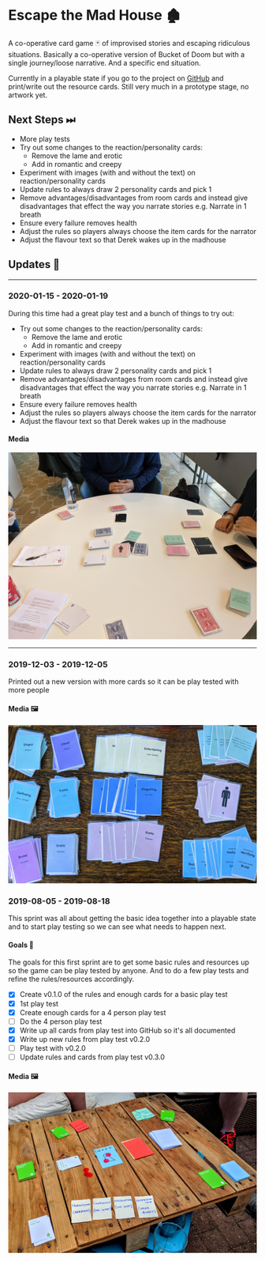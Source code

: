 # Escape the Mad House 🏚

A co-operative card game 🃏 of improvised stories and escaping ridiculous situations. Basically a
co-operative version of Bucket of Doom but with a single journey/loose narrative. And a specific end
situation.

Currently in a playable state if you go to the project on
[GitHub](https://github.com/cajacko/escape-the-mad-house) and print/write out the resource cards.
Still very much in a prototype stage, no artwork yet.

## Next Steps ⏭

- More play tests
- Try out some changes to the reaction/personality cards:
  - Remove the lame and erotic
  - Add in romantic and creepy
- Experiment with images (with and without the text) on reaction/personality cards
- Update rules to always draw 2 personality cards and pick 1
- Remove advantages/disadvantages from room cards and instead give disadvantages that effect the way you narrate stories e.g. Narrate in 1 breath
- Ensure every failure removes health
- Adjust the rules so players always choose the item cards for the narrator
- Adjust the flavour text so that Derek wakes up in the madhouse

## Updates 🔼

---

### 2020-01-15 - 2020-01-19

During this time had a great play test and a bunch of things to try out:

- Try out some changes to the reaction/personality cards:
  - Remove the lame and erotic
  - Add in romantic and creepy
- Experiment with images (with and without the text) on reaction/personality cards
- Update rules to always draw 2 personality cards and pick 1
- Remove advantages/disadvantages from room cards and instead give disadvantages that effect the way you narrate stories e.g. Narrate in 1 breath
- Ensure every failure removes health
- Adjust the rules so players always choose the item cards for the narrator
- Adjust the flavour text so that Derek wakes up in the madhouse

#### Media

![Escape the Mad House v3](../assets/escape-the-madhouse-v5.jpg)

---

### 2019-12-03 - 2019-12-05

Printed out a new version with more cards so it can be play tested with more people

#### Media 🖼

![Escape the Mad House v4](../assets/escape-the-madhouse-v4.jpg)

### 2019-08-05 - 2019-08-18

This sprint was all about getting the basic idea together into a playable state and to start
play testing so we can see what needs to happen next.

#### Goals 🥅

The goals for this first sprint are to get some basic rules and resources up so the game can be play
tested by anyone. And to do a few play tests and refine the rules/resources accordingly.

- [x] Create v0.1.0 of the rules and enough cards for a basic play test
- [x] 1st play test
- [x] Create enough cards for a 4 person play test
- [ ] Do the 4 person play test
- [x] Write up all cards from play test into GitHub so it's all documented
- [x] Write up new rules from play test v0.2.0
- [ ] Play test with v0.2.0
- [ ] Update rules and cards from play test v0.3.0

#### Media 🖼

![Escape the Mad House v3](../assets/escape-the-madhouse-v3.jpg)
